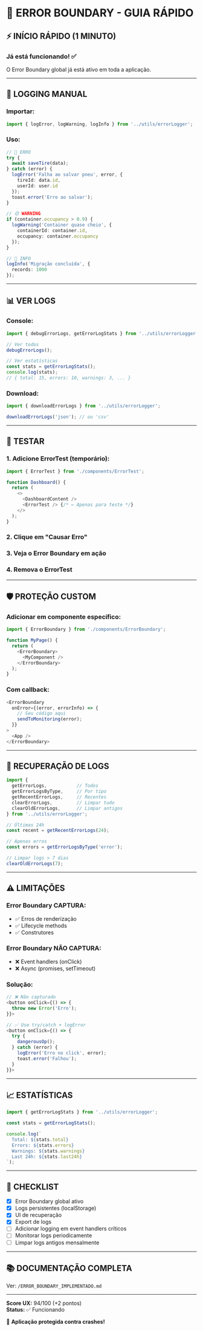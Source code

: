# 🚀 ERROR BOUNDARY - GUIA RÁPIDO

## ⚡ INÍCIO RÁPIDO (1 MINUTO)

### **Já está funcionando!** ✅

O Error Boundary global já está ativo em toda a aplicação.

---

## 📝 LOGGING MANUAL

### **Importar:**
```typescript
import { logError, logWarning, logInfo } from '../utils/errorLogger';
```

### **Uso:**

```typescript
// 🔴 ERRO
try {
  await saveTire(data);
} catch (error) {
  logError('Falha ao salvar pneu', error, {
    tireId: data.id,
    userId: user.id
  });
  toast.error('Erro ao salvar');
}

// 🟡 WARNING
if (container.occupancy > 0.9) {
  logWarning('Container quase cheio', {
    containerId: container.id,
    occupancy: container.occupancy
  });
}

// 🔵 INFO
logInfo('Migração concluída', {
  records: 1000
});
```

---

## 📊 VER LOGS

### **Console:**
```typescript
import { debugErrorLogs, getErrorLogStats } from '../utils/errorLogger';

// Ver todos
debugErrorLogs();

// Ver estatísticas
const stats = getErrorLogStats();
console.log(stats);
// { total: 15, errors: 10, warnings: 3, ... }
```

### **Download:**
```typescript
import { downloadErrorLogs } from '../utils/errorLogger';

downloadErrorLogs('json'); // ou 'csv'
```

---

## 🧪 TESTAR

### **1. Adicione ErrorTest (temporário):**

```typescript
import { ErrorTest } from './components/ErrorTest';

function Dashboard() {
  return (
    <>
      <DashboardContent />
      <ErrorTest /> {/* ← Apenas para teste */}
    </>
  );
}
```

### **2. Clique em "Causar Erro"**

### **3. Veja o Error Boundary em ação**

### **4. Remova o ErrorTest**

---

## 🛡️ PROTEÇÃO CUSTOM

### **Adicionar em componente específico:**

```typescript
import { ErrorBoundary } from './components/ErrorBoundary';

function MyPage() {
  return (
    <ErrorBoundary>
      <MyComponent />
    </ErrorBoundary>
  );
}
```

### **Com callback:**

```typescript
<ErrorBoundary
  onError={(error, errorInfo) => {
    // Seu código aqui
    sendToMonitoring(error);
  }}
>
  <App />
</ErrorBoundary>
```

---

## 🔧 RECUPERAÇÃO DE LOGS

```typescript
import {
  getErrorLogs,           // Todos
  getErrorLogsByType,     // Por tipo
  getRecentErrorLogs,     // Recentes
  clearErrorLogs,         // Limpar tudo
  clearOldErrorLogs,      // Limpar antigos
} from '../utils/errorLogger';

// Últimas 24h
const recent = getRecentErrorLogs(24);

// Apenas erros
const errors = getErrorLogsByType('error');

// Limpar logs > 7 dias
clearOldErrorLogs(7);
```

---

## ⚠️ LIMITAÇÕES

### **Error Boundary CAPTURA:**
- ✅ Erros de renderização
- ✅ Lifecycle methods
- ✅ Construtores

### **Error Boundary NÃO CAPTURA:**
- ❌ Event handlers (onClick)
- ❌ Async (promises, setTimeout)

### **Solução:**

```typescript
// ❌ Não capturado
<button onClick={() => {
  throw new Error('Erro');
}}>

// ✅ Use try/catch + logError
<button onClick={() => {
  try {
    dangerousOp();
  } catch (error) {
    logError('Erro no click', error);
    toast.error('Falhou');
  }
}}>
```

---

## 📈 ESTATÍSTICAS

```typescript
import { getErrorLogStats } from '../utils/errorLogger';

const stats = getErrorLogStats();

console.log(`
  Total: ${stats.total}
  Errors: ${stats.errors}
  Warnings: ${stats.warnings}
  Last 24h: ${stats.last24h}
`);
```

---

## 🎯 CHECKLIST

- [x] Error Boundary global ativo
- [x] Logs persistentes (localStorage)
- [x] UI de recuperação
- [x] Export de logs
- [ ] Adicionar logging em event handlers críticos
- [ ] Monitorar logs periodicamente
- [ ] Limpar logs antigos mensalmente

---

## 📚 DOCUMENTAÇÃO COMPLETA

Ver: `/ERROR_BOUNDARY_IMPLEMENTADO.md`

---

**Score UX:** 94/100 (+2 pontos)  
**Status:** ✅ Funcionando

🎉 **Aplicação protegida contra crashes!**
